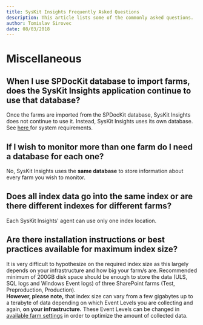 ```yaml
---
title: SysKit Insights Frequently Asked Questions
description: This article lists some of the commonly asked questions.
author: Tomislav Sirovec
date: 08/03/2018
---
```


# Miscellaneous

## When I use SPDocKit database to import farms, does the SysKit Insights application continue to use that database?

Once the farms are imported from the SPDocKit database, SysKit Insights does not continue to use it. Instead, SysKit Insights uses its own database. See [here ](../requirements/system-requirements.md)for system requirements.

## If I wish to monitor more than one farm do I need a database for each one?

No, SysKit Insights uses the **same database** to store information about every farm you wish to monitor.

## Does all index data go into the same index or are there different indexes for different farms?

Each SysKit Insights' agent can use only one index location.

## Are there installation instructions or best practices available for maximum index size?

It is very difficult to hypothesize on the required index size as this largely depends on your infrastructure and how big your farm/s are. Recommended minimum of 200GB disk space should be enough to store the data \(ULS, SQL logs and Windows Event logs\) of three SharePoint farms \(Test, Preproduction, Production\).  
**However, please note,** that index size can vary from a few gigabytes up to a terabyte of data depending on which Event Levels you are collecting and again, **on your infrastructure.** These Event Levels can be changed in [available farm settings](../how-to/customize-settings.md#available-farm-settings) in order to optimize the amount of collected data.

